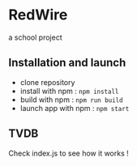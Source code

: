 # RedWire

a school project

## Installation and launch

- clone repository
- install with npm : `npm install`
- build with npm : `npm run build`
- launch app with npm : `npm start`

## TVDB

Check index.js to see how it works !